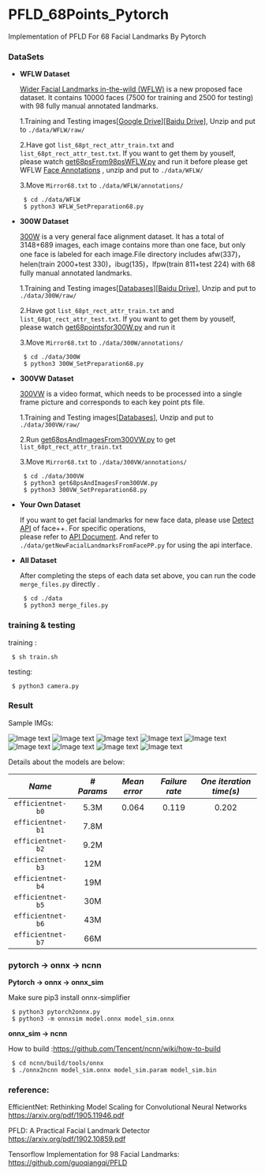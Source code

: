 # PFLD_68Points_Pytorch

Implementation of PFLD For 68 Facial Landmarks By Pytorch

### DataSets
- **WFLW Dataset**  

  [Wider Facial Landmarks in-the-wild (WFLW)](https://wywu.github.io/projects/LAB/WFLW.html) is a new proposed face dataset. It contains 10000 faces (7500 for training and 2500 for testing) with 98 fully manual annotated landmarks.   

  1.Training and Testing images[[Google Drive](https://drive.google.com/file/d/1hzBd48JIdWTJSsATBEB_eFVvPL1bx6UC/view?usp=sharing)][[Baidu Drive](https://pan.baidu.com/s/1paoOpusuyafHY154lqXYrA)], Unzip and put to `./data/WFLW/raw/`

  2.Have got `list_68pt_rect_attr_train.txt` and `list_68pt_rect_attr_test.txt`. If you want to get them by youself, please watch [get68psFrom98psWFLW.py](https://github.com/github-luffy/PFLD_68points_Pytorch/blob/master/data/WFLW/get68psFrom98psWFLW.py) and run it before please get WFLW [Face Annotations](https://wywu.github.io/projects/LAB/support/WFLW_annotations.tar.gz) , unzip and put to `./data/WFLW/`   

  3.Move `Mirror68.txt` to `./data/WFLW/annotations/`
  
   ~~~shell
    $ cd ./data/WFLW 
    $ python3 WFLW_SetPreparation68.py
   ~~~
 
- **300W Dataset**

  [300W](https://ibug.doc.ic.ac.uk/resources/300-W/) is a very general face alignment dataset. It has a total of 3148+689 images, each image contains more than one face, but only one face is labeled for each image.File directory includes afw(337)，helen(train 2000+test 330)，ibug(135)，lfpw(train 811+test 224) with 68 fully manual annotated landmarks.

  1.Training and Testing images[[Databases](https://ibug.doc.ic.ac.uk/resources/facial-point-annotations/)][[Baidu Drive](https://pan.baidu.com/s/1A41fnQPFMFgmUsqEwb4m6A)], Unzip and put to `./data/300W/raw/`

  2.Have got `list_68pt_rect_attr_train.txt` and `list_68pt_rect_attr_test.txt`. If you want to get them by youself, please watch [get68pointsfor300W.py](https://github.com/github-luffy/PFLD_68points_Pytorch/blob/master/data/300W/get68pointsfor300W.py) and run it  

  3.Move `Mirror68.txt` to `./data/300W/annotations/`
  
   ~~~shell
    $ cd ./data/300W 
    $ python3 300W_SetPreparation68.py
   ~~~
 
- **300VW Dataset** 
  
  [300VW](https://ibug.doc.ic.ac.uk/resources/300-VW/) is a video format, which needs to be processed into a single frame picture and corresponds to each key point pts file.

  1.Training and Testing images[[Databases](https://ibug.doc.ic.ac.uk/resources/300-VW/)], Unzip and put to `./data/300VW/raw/`

  2.Run [get68psAndImagesFrom300VW.py](https://github.com/github-luffy/PFLD_68points_Pytorch/blob/master/data/300VW/get68psAndImagesFrom300VW.py) to get `list_68pt_rect_attr_train.txt`

  3.Move `Mirror68.txt` to `./data/300VW/annotations/`
  
   ~~~shell
    $ cd ./data/300VW 
    $ python3 get68psAndImagesFrom300VW.py
    $ python3 300VW_SetPreparation68.py
   ~~~
  
- **Your Own Dataset**  

  If you want to get facial landmarks for new face data, please use [Detect API](https://www.faceplusplus.com.cn/face-detection/#demo) of face++. For specific operations,  
  please refer to [API Document](https://console.faceplusplus.com.cn/documents/4888373). And refer to `./data/getNewFacialLandmarksFromFacePP.py` for using  the api interface.  
  
- **All Dataset**

  After completing the steps of each data set above, you can run the code `merge_files.py` directly .  
  
    ~~~shell
     $ cd ./data
     $ python3 merge_files.py
   ~~~
  
### training & testing

  training :

  ~~~shell
   $ sh train.sh
  ~~~

  testing:

  ~~~shell
   $ python3 camera.py
  ~~~

### Result

  Sample IMGs:  

  ![Image text](https://github.com/github-luffy/PFLD_68points_Pytorch/tree/master/data/Sample_imgs/2.jpg)
  ![Image text](https://github.com/github-luffy/PFLD_68points_Pytorch/tree/master/data/Sample_imgs/12.jpg)
  ![Image text](https://github.com/github-luffy/PFLD_68points_Pytorch/tree/master/data/Sample_imgs/14.jpg)
  ![Image text](https://github.com/github-luffy/PFLD_68points_Pytorch/tree/master/data/Sample_imgs/16.jpg)
  ![Image text](https://github.com/github-luffy/PFLD_68points_Pytorch/tree/master/data/Sample_imgs/17.jpg)
  ![Image text](https://github.com/github-luffy/PFLD_68points_Pytorch/tree/master/data/Sample_imgs/20.jpg)
  ![Image text](https://github.com/github-luffy/PFLD_68points_Pytorch/tree/master/data/Sample_imgs/67.jpg)
  ![Image text](https://github.com/github-luffy/PFLD_68points_Pytorch/tree/master/data/Sample_imgs/85.jpg)
  ![Image text](https://github.com/github-luffy/PFLD_68points_Pytorch/tree/master/data/Sample_imgs/86.jpg)  
  
  Details about the models are below: 

  |    *Name*         |*# Params*| *Mean error*|*Failure rate*|*One iteration time(s)*|
  |:-----------------:|:--------:|:-----------:|:------------:|:---------------------:|
  | `efficientnet-b0` |   5.3M   |    0.064    |     0.119    |          0.202        |
  | `efficientnet-b1` |   7.8M   |             |              |                       |
  | `efficientnet-b2` |   9.2M   |             |              |                       |
  | `efficientnet-b3` |    12M   |             |              |                       |
  | `efficientnet-b4` |    19M   |             |              |                       |
  | `efficientnet-b5` |    30M   |             |              |                       |
  | `efficientnet-b6` |    43M   |             |              |                       |
  | `efficientnet-b7` |    66M   |             |              |                       |
  
### pytorch -> onnx -> ncnn

**Pytorch -> onnx -> onnx_sim**  

  Make sure pip3 install onnx-simplifier

  ~~~~shell
   $ python3 pytorch2onnx.py
   $ python3 -m onnxsim model.onnx model_sim.onnx
  ~~~~

**onnx_sim -> ncnn**  

  How to build :https://github.com/Tencent/ncnn/wiki/how-to-build
  
  ~~~shell
   $ cd ncnn/build/tools/onnx
   $ ./onnx2ncnn model_sim.onnx model_sim.param model_sim.bin
  ~~~

### reference: 

EfficientNet: Rethinking Model Scaling for Convolutional Neural Networks https://arxiv.org/pdf/1905.11946.pdf

PFLD: A Practical Facial Landmark Detector https://arxiv.org/pdf/1902.10859.pdf

Tensorflow Implementation for 98 Facial Landmarks: https://github.com/guoqiangqi/PFLD
